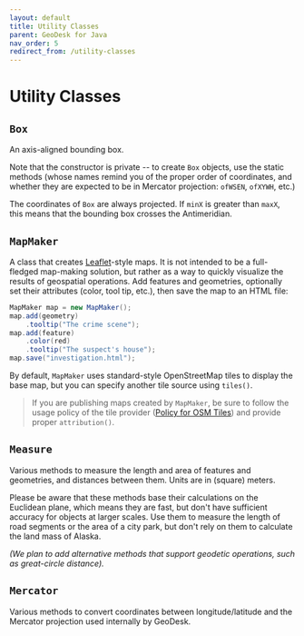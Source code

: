 ```yaml
---
layout: default
title: Utility Classes
parent: GeoDesk for Java
nav_order: 5
redirect_from: /utility-classes
---
```


# Utility Classes

## `Box`

An axis-aligned bounding box. 

Note that the constructor is private -- to create `Box` objects, use the static methods (whose names remind you of the proper order of coordinates, and whether they are expected to be in Mercator projection: `ofWSEN`, `ofXYWH`, etc.)

The coordinates of `Box` are always projected. If `minX` is greater than `maxX`, this means that the bounding box crosses the Antimeridian.  

## `MapMaker`

A class that creates [Leaflet](http://www.leafletjs.com)-style maps. It is not intended to be a full-fledged map-making solution, but rather as a way to quickly visualize the results of geospatial operations. Add features and geometries, optionally set their attributes (color, tool tip, etc.), then save the map to an HTML file:

```java
MapMaker map = new MapMaker();
map.add(geometry)
    .tooltip("The crime scene");
map.add(feature)
    .color(red)
    .tooltip("The suspect's house");
map.save("investigation.html");
```

By default, `MapMaker` uses standard-style OpenStreetMap tiles to display the base map, but you can specify another tile source using `tiles()`. 

<blockquote class="important" markdown="1">

If you are publishing maps created by `MapMaker`, be sure to follow the usage policy of the
tile provider ([Policy for OSM Tiles](https://operations.osmfoundation.org/policies/tiles/)) and provide proper `attribution()`.

</blockquote>

## `Measure`

Various methods to measure the length and area of features and geometries, and distances between them. Units are in (square) meters.

Please be aware that these methods base their calculations on the Euclidean plane, which means they are fast, but don't have sufficient accuracy for objects at larger scales. Use them to measure the length of road segments or the area of a city park, but don't rely on them to calculate the land mass of Alaska.  

*(We plan to add alternative methods that support geodetic operations, such as great-circle distance).*    

## `Mercator`

Various methods to convert coordinates between longitude/latitude and the Mercator projection used internally by GeoDesk.

